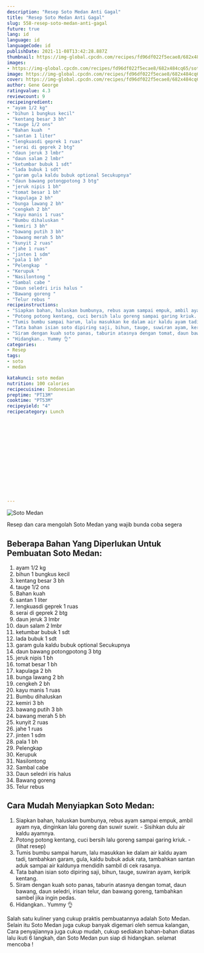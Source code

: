 ```yaml
---
description: "Resep Soto Medan Anti Gagal"
title: "Resep Soto Medan Anti Gagal"
slug: 558-resep-soto-medan-anti-gagal
future: true
lang: id
language: id
languageCode: id
publishDate: 2021-11-08T13:42:28.887Z 
thumbnail: https://img-global.cpcdn.com/recipes/fd96df022f5ecae8/682x484cq65/soto-medan-foto-resep-utama.png
images:
- https://img-global.cpcdn.com/recipes/fd96df022f5ecae8/682x484cq65/soto-medan-foto-resep-utama.png
image: https://img-global.cpcdn.com/recipes/fd96df022f5ecae8/682x484cq65/soto-medan-foto-resep-utama.png
cover: https://img-global.cpcdn.com/recipes/fd96df022f5ecae8/682x484cq65/soto-medan-foto-resep-utama.png
author: Gene George
ratingvalue: 4.3
reviewcount: 9
recipeingredient:
- "ayam 1/2 kg"
- "bihun 1 bungkus kecil"
- "kentang besar 3 bh"
- "tauge 1/2 ons"
- "Bahan kuah  "
- "santan 1 liter"
- "lengkuasdi geprek 1 ruas"
- "serai di geprek 2 btg"
- "daun jeruk 3 lmbr"
- "daun salam 2 lmbr"
- "ketumbar bubuk 1 sdt"
- "lada bubuk 1 sdt"
- "garam gula kaldu bubuk optional Secukupnya"
- "daun bawang potongpotong 3 btg"
- "jeruk nipis 1 bh"
- "tomat besar 1 bh"
- "kapulaga 2 bh"
- "bunga lawang 2 bh"
- "cengkeh 2 bh"
- "kayu manis 1 ruas"
- "Bumbu dihaluskan "
- "kemiri 3 bh"
- "bawang putih 3 bh"
- "bawang merah 5 bh"
- "kunyit 2 ruas"
- "jahe 1 ruas"
- "jinten 1 sdm"
- "pala 1 bh"
- "Pelengkap  "
- "Kerupuk "
- "Nasilontong "
- "Sambal cabe "
- "Daun seledri iris halus "
- "Bawang goreng "
- "Telur rebus "
recipeinstructions:
- "Siapkan bahan, haluskan bumbunya, rebus ayam sampai empuk, ambil ayam nya, dinginkan lalu goreng dan suwir suwir. Sisihkan dulu air kaldu ayamnya."
- "Potong potong kentang, cuci bersih lalu goreng sampai garing kriuk.           (lihat resep)"
- "Tumis bumbu sampai harum, lalu masukkan ke dalam air kaldu ayam tadi, tambahkan garam, gula, kaldu bubuk aduk rata, tambahkan santan aduk sampai air kaldunya mendidih sambil di cek rasanya."
- "Tata bahan isian soto dipiring saji, bihun, tauge, suwiran ayam, keripik kentang."
- "Siram dengan kuah soto panas, taburin atasnya dengan tomat, daun bawang, daun seledri, irisan telur, dan bawang goreng, tambahkan sambel jika ingin pedas."
- "Hidangkan.. Yummy 👌"
categories:
- Resep
tags:
- soto
- medan

katakunci: soto medan 
nutrition: 100 calories
recipecuisine: Indonesian
preptime: "PT13M"
cooktime: "PT53M"
recipeyield: "4"
recipecategory: Lunch


     
    
    
    
    
    
    
    
    
    
    
      
    
---
```



![Soto Medan](https://img-global.cpcdn.com/recipes/fd96df022f5ecae8/682x484cq65/soto-medan-foto-resep-utama.png)

Resep dan cara mengolah  Soto Medan yang wajib bunda coba segera

<!--inarticleads1-->

## Beberapa Bahan Yang Diperlukan Untuk Pembuatan Soto Medan:

1. ayam 1/2 kg
1. bihun 1 bungkus kecil
1. kentang besar 3 bh
1. tauge 1/2 ons
1. Bahan kuah  
1. santan 1 liter
1. lengkuasdi geprek 1 ruas
1. serai di geprek 2 btg
1. daun jeruk 3 lmbr
1. daun salam 2 lmbr
1. ketumbar bubuk 1 sdt
1. lada bubuk 1 sdt
1. garam gula kaldu bubuk optional Secukupnya
1. daun bawang potongpotong 3 btg
1. jeruk nipis 1 bh
1. tomat besar 1 bh
1. kapulaga 2 bh
1. bunga lawang 2 bh
1. cengkeh 2 bh
1. kayu manis 1 ruas
1. Bumbu dihaluskan 
1. kemiri 3 bh
1. bawang putih 3 bh
1. bawang merah 5 bh
1. kunyit 2 ruas
1. jahe 1 ruas
1. jinten 1 sdm
1. pala 1 bh
1. Pelengkap  
1. Kerupuk 
1. Nasilontong 
1. Sambal cabe 
1. Daun seledri iris halus 
1. Bawang goreng 
1. Telur rebus 



<!--inarticleads2-->

## Cara Mudah Menyiapkan Soto Medan:

1. Siapkan bahan, haluskan bumbunya, rebus ayam sampai empuk, ambil ayam nya, dinginkan lalu goreng dan suwir suwir. - Sisihkan dulu air kaldu ayamnya.
1. Potong potong kentang, cuci bersih lalu goreng sampai garing kriuk. -           (lihat resep)
1. Tumis bumbu sampai harum, lalu masukkan ke dalam air kaldu ayam tadi, tambahkan garam, gula, kaldu bubuk aduk rata, tambahkan santan aduk sampai air kaldunya mendidih sambil di cek rasanya.
1. Tata bahan isian soto dipiring saji, bihun, tauge, suwiran ayam, keripik kentang.
1. Siram dengan kuah soto panas, taburin atasnya dengan tomat, daun bawang, daun seledri, irisan telur, dan bawang goreng, tambahkan sambel jika ingin pedas.
1. Hidangkan.. Yummy 👌




Salah satu kuliner yang cukup praktis pembuatannya adalah  Soto Medan. Selain itu  Soto Medan  juga cukup banyak digemari oleh semua kalangan, Cara penyajiannya juga cukup mudah, cukup sediakan bahan-bahan diatas lalu ikuti 6 langkah, dan  Soto Medan  pun siap di hidangkan. selamat mencoba !
